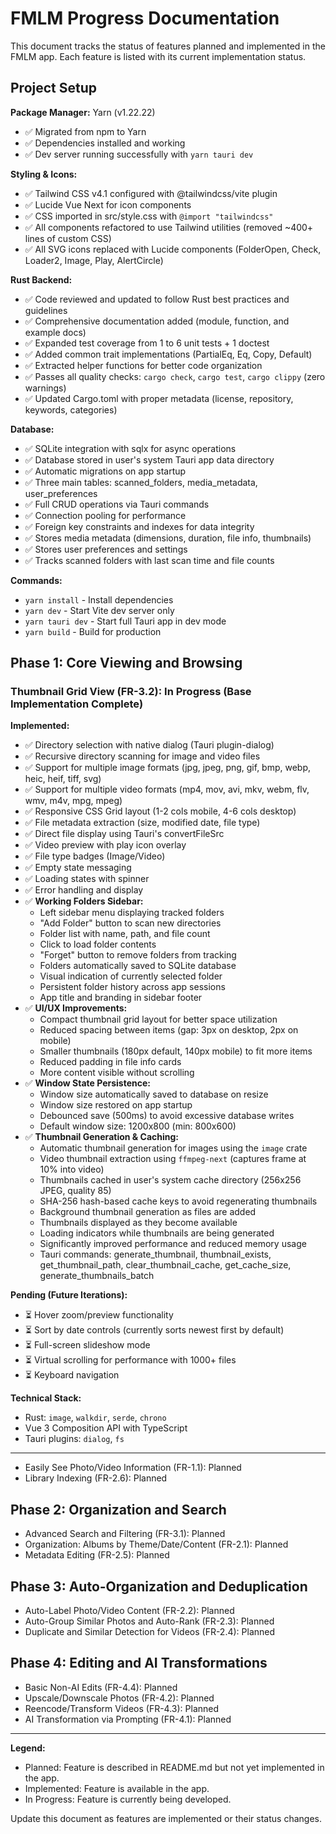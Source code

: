 # FMLM Progress Documentation

This document tracks the status of features planned and implemented in the FMLM app. Each feature is listed with its current implementation status.

## Project Setup

**Package Manager:** Yarn (v1.22.22)
- ✅ Migrated from npm to Yarn
- ✅ Dependencies installed and working
- ✅ Dev server running successfully with `yarn tauri dev`

**Styling & Icons:**
- ✅ Tailwind CSS v4.1 configured with @tailwindcss/vite plugin
- ✅ Lucide Vue Next for icon components
- ✅ CSS imported in src/style.css with `@import "tailwindcss"`
- ✅ All components refactored to use Tailwind utilities (removed ~400+ lines of custom CSS)
- ✅ All SVG icons replaced with Lucide components (FolderOpen, Check, Loader2, Image, Play, AlertCircle)

**Rust Backend:**
- ✅ Code reviewed and updated to follow Rust best practices and guidelines
- ✅ Comprehensive documentation added (module, function, and example docs)
- ✅ Expanded test coverage from 1 to 6 unit tests + 1 doctest
- ✅ Added common trait implementations (PartialEq, Eq, Copy, Default)
- ✅ Extracted helper functions for better code organization
- ✅ Passes all quality checks: `cargo check`, `cargo test`, `cargo clippy` (zero warnings)
- ✅ Updated Cargo.toml with proper metadata (license, repository, keywords, categories)

**Database:**
- ✅ SQLite integration with sqlx for async operations
- ✅ Database stored in user's system Tauri app data directory
- ✅ Automatic migrations on app startup
- ✅ Three main tables: scanned_folders, media_metadata, user_preferences
- ✅ Full CRUD operations via Tauri commands
- ✅ Connection pooling for performance
- ✅ Foreign key constraints and indexes for data integrity
- ✅ Stores media metadata (dimensions, duration, file info, thumbnails)
- ✅ Stores user preferences and settings
- ✅ Tracks scanned folders with last scan time and file counts

**Commands:**
- `yarn install` - Install dependencies
- `yarn dev` - Start Vite dev server only
- `yarn tauri dev` - Start full Tauri app in dev mode
- `yarn build` - Build for production

## Phase 1: Core Viewing and Browsing

### Thumbnail Grid View (FR-3.2): In Progress (Base Implementation Complete)

**Implemented:**
- ✅ Directory selection with native dialog (Tauri plugin-dialog)
- ✅ Recursive directory scanning for image and video files
- ✅ Support for multiple image formats (jpg, jpeg, png, gif, bmp, webp, heic, heif, tiff, svg)
- ✅ Support for multiple video formats (mp4, mov, avi, mkv, webm, flv, wmv, m4v, mpg, mpeg)
- ✅ Responsive CSS Grid layout (1-2 cols mobile, 4-6 cols desktop)
- ✅ File metadata extraction (size, modified date, file type)
- ✅ Direct file display using Tauri's convertFileSrc
- ✅ Video preview with play icon overlay
- ✅ File type badges (Image/Video)
- ✅ Empty state messaging
- ✅ Loading states with spinner
- ✅ Error handling and display
- ✅ **Working Folders Sidebar:**
  - Left sidebar menu displaying tracked folders
  - "Add Folder" button to scan new directories
  - Folder list with name, path, and file count
  - Click to load folder contents
  - "Forget" button to remove folders from tracking
  - Folders automatically saved to SQLite database
  - Visual indication of currently selected folder
  - Persistent folder history across app sessions
  - App title and branding in sidebar footer
- ✅ **UI/UX Improvements:**
  - Compact thumbnail grid layout for better space utilization
  - Reduced spacing between items (gap: 3px on desktop, 2px on mobile)
  - Smaller thumbnails (180px default, 140px mobile) to fit more items
  - Reduced padding in file info cards
  - More content visible without scrolling
- ✅ **Window State Persistence:**
  - Window size automatically saved to database on resize
  - Window size restored on app startup
  - Debounced save (500ms) to avoid excessive database writes
  - Default window size: 1200x800 (min: 800x600)
- ✅ **Thumbnail Generation & Caching:**
  - Automatic thumbnail generation for images using the `image` crate
  - Video thumbnail extraction using `ffmpeg-next` (captures frame at 10% into video)
  - Thumbnails cached in user's system cache directory (256x256 JPEG, quality 85)
  - SHA-256 hash-based cache keys to avoid regenerating thumbnails
  - Background thumbnail generation as files are added
  - Thumbnails displayed as they become available
  - Loading indicators while thumbnails are being generated
  - Significantly improved performance and reduced memory usage
  - Tauri commands: generate_thumbnail, thumbnail_exists, get_thumbnail_path, clear_thumbnail_cache, get_cache_size, generate_thumbnails_batch

**Pending (Future Iterations):**
- ⏳ Hover zoom/preview functionality
- ⏳ Sort by date controls (currently sorts newest first by default)
- ⏳ Full-screen slideshow mode
- ⏳ Virtual scrolling for performance with 1000+ files
- ⏳ Keyboard navigation

**Technical Stack:**
- Rust: `image`, `walkdir`, `serde`, `chrono`
- Vue 3 Composition API with TypeScript
- Tauri plugins: `dialog`, `fs`

---

- Easily See Photo/Video Information (FR-1.1): Planned
- Library Indexing (FR-2.6): Planned

## Phase 2: Organization and Search

- Advanced Search and Filtering (FR-3.1): Planned
- Organization: Albums by Theme/Date/Content (FR-2.1): Planned
- Metadata Editing (FR-2.5): Planned

## Phase 3: Auto-Organization and Deduplication

- Auto-Label Photo/Video Content (FR-2.2): Planned
- Auto-Group Similar Photos and Auto-Rank (FR-2.3): Planned
- Duplicate and Similar Detection for Videos (FR-2.4): Planned

## Phase 4: Editing and AI Transformations

- Basic Non-AI Edits (FR-4.4): Planned
- Upscale/Downscale Photos (FR-4.2): Planned
- Reencode/Transform Videos (FR-4.3): Planned
- AI Transformation via Prompting (FR-4.1): Planned

---

**Legend:**
- Planned: Feature is described in README.md but not yet implemented in the app.
- Implemented: Feature is available in the app.
- In Progress: Feature is currently being developed.

Update this document as features are implemented or their status changes.
